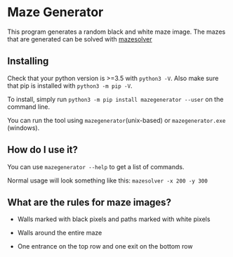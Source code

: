 # Maze Generator

This program generates a random black and white maze image. The mazes that are generated can be solved with <a href="//github.com/exciteabletom/mazesolver">mazesolver</a>
   
## Installing

Check that your python version is >=3.5 with `python3 -V`.
Also make sure that pip is installed with `python3 -m pip -V`.

To install, simply run `python3 -m pip install mazegenerator --user` on the command line.

You can run the tool using `mazegenerator`(unix-based) or `mazegenerator.exe` (windows).

## How do I use it?

You can use `mazegenerator --help` to get a list of commands.

Normal usage will look something like this: `mazesolver -x 200 -y 300`


## What are the rules for maze images?
- Walls marked with black pixels and paths marked with white pixels

- Walls around the entire maze

- One entrance on the top row and one exit on the bottom row      
       
